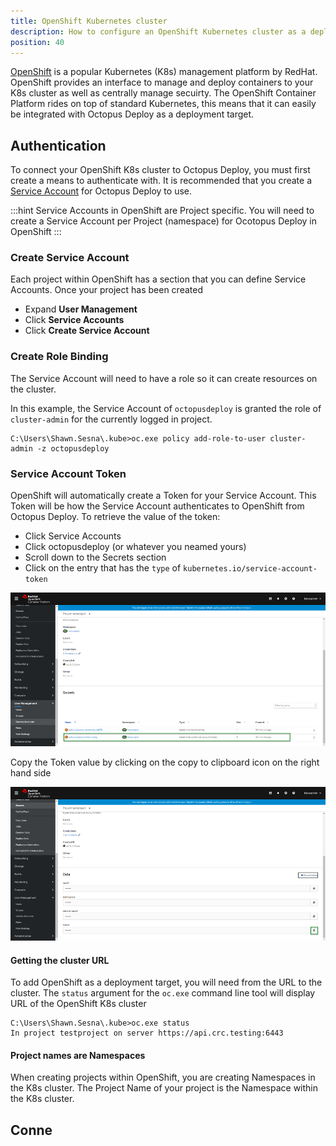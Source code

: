 ```yaml
---
title: OpenShift Kubernetes cluster
description: How to configure an OpenShift Kubernetes cluster as a deployment target in Octopus
position: 40
---
```


[OpenShift](https://www.openshift.com/) is a popular Kubernetes (K8s) management platform by RedHat.  OpenShift provides an interface to manage and deploy containers to your K8s cluster as well as centrally manage secuirty.  The OpenShift Container Platform rides on top of standard Kubernetes, this means that it can easily be integrated with Octopus Deploy as a deployment target.

## Authentication
To connect your OpenShift K8s cluster to Octopus Deploy, you must first create a means to authenticate with.  It is recommended that you create a [Service Account](https://docs.openshift.com/container-platform/4.4/authentication/understanding-and-creating-service-accounts.html) for Octopus Deploy to use.

:::hint
Service Accounts in OpenShift are Project specific.  You will need to create a Service Account per Project (namespace) for Ocotopus Deploy in OpenShift
:::

### Create Service Account
Each project within OpenShift has a section that you can define Service Accounts.  Once your project has been created

- Expand **User Management**
- Click **Service Accounts**
- Click **Create Service Account**

### Create Role Binding
The Service Account will need to have a role so it can create resources on the cluster.

In this example, the Service Account of `octopusdeploy` is granted the role of `cluster-admin` for the currently logged in project.
```
C:\Users\Shawn.Sesna\.kube>oc.exe policy add-role-to-user cluster-admin -z octopusdeploy
```

### Service Account Token
OpenShift will automatically create a Token for your Service Account.  This Token will be how the Service Account authenticates to OpenShift from Octopus Deploy.  To retrieve the value of the token:

- Click Service Accounts
- Click octopusdeploy (or whatever you neamed yours)
- Scroll down to the Secrets section
- Click on the entry that has the `type` of `kubernetes.io/service-account-token`

![](openshift-service-account-secrets.png)

Copy the Token value by clicking on the copy to clipboard icon on the right hand side

![](openshift-copy-token.png)

#### Getting the cluster URL
To add OpenShift as a deployment target, you will need from the URL to the cluster.  The `status` argument for the `oc.exe` command line tool will display URL of the OpenShift K8s cluster
```
C:\Users\Shawn.Sesna\.kube>oc.exe status
In project testproject on server https://api.crc.testing:6443
```

#### Project names are Namespaces
When creating projects within OpenShift, you are creating Namespaces in the K8s cluster.  The Project Name of your project is the Namespace within the K8s cluster.

## Conne